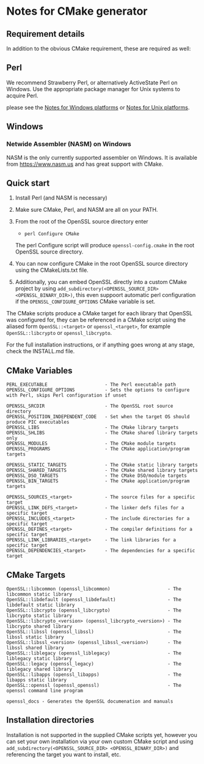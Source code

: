 Notes for CMake generator
===========================

Requirement details
-------------------

In addition to the obvious CMake requirement, these are required as well:

## Perl

We recommend Strawberry Perl, or alternatively ActiveState Perl on Windows.
Use the appropriate package manager for Unix systems to acquire Perl.

please see the [Notes for Windows platforms](NOTES-WINDOWS.md) or [Notes for Unix platforms](NOTES-UNIX.md).


## Windows

### Netwide Assembler (NASM) on Windows

NASM is the only currently supported assembler on Windows. It is available from <https://www.nasm.us> and has great support with CMake.

Quick start
-----------

 1. Install Perl (and NASM is necessary)

 3. Make sure CMake, Perl, and NASM are all on your PATH.

 5. From the root of the OpenSSL source directory enter
    - `perl Configure CMake`

    The perl Configure script will produce `openssl-config.cmake` in the root OpenSSL source directory.

 6. You can now configure CMake in the root OpenSSL source directory using the CMakeLists.txt file.
 
 7. Additionally, you can embed OpenSSL directly into a custom CMake project by using `add_subdirectory(<OPENSSL_SOURCE_DIR> <OPENSSL_BINARY_DIR>)`, this even suppoort automatic perl configuration if the `OPENSSL_CONFIGURE_OPTIONS` CMake variable is set.

The CMake scripts produce a CMake target for each library that OpenSSL was configured for, they can be referenced in a CMake script using the aliased form `OpenSSL::<target>` or `openssl_<target>`, for example `OpenSSL::libcrypto` or `openssl_libcrypto`.

For the full installation instructions, or if anything goes wrong at any stage,
check the INSTALL.md file.

CMake Variables
---------------

    PERL_EXECUTABLE                     - The Perl executable path
    OPENSSL_CONFIGURE_OPTIONS           - Sets the options to configure with Perl, skips Perl configuration if unset

    OPENSSL_SRCDIR                      - The OpenSSL root source directory
    OPENSSL_POSITION_INDEPENDENT_CODE   - Set when the target OS should produce PIC executables
    OPENSSL_LIBS                        - The CMake library targets
    OPENSSL_SHLIBS                      - The CMake shared library targets only
    OPENSSL_MODULES                     - The CMake module targets
    OPENSSL_PROGRAMS                    - The CMake application/program targets

    OPENSSL_STATIC_TARGETS              - The CMake static library targets
    OPENSSL_SHARED_TARGETS              - The CMake shared library targets
    OPENSSL_DSO_TARGETS                 - The CMake DSO/module targets
    OPENSSL_BIN_TARGETS                 - The CMake application/program targets

    OPENSSL_SOURCES_<target>            - The source files for a specific target
    OPENSSL_LINK_DEFS_<target>          - The linker defs files for a specific target
    OPENSSL_INCLUDES_<target>           - The include directories for a specific target
    OPENSSL_DEFINES_<target>            - The compiler definitions for a specific target
    OPENSSL_LINK_LIBRARIES_<target>     - The link libraries for a specific target
    OPENSSL_DEPENDENCIES_<target>       - The dependencies for a specific target

CMake Targets
-------------

    OpenSSL::libcommon (openssl_libcommon)                     - The libcommon static library
    OpenSSL::libdefault (openssl_libdefault)                   - The libdefault static library
    OpenSSL::libcrypto (openssl_libcrypto)                     - The libcrypto static library
    OpenSSL::libcrypto_<version> (openssl_libcrypto_<version>) - The libcrypto shared library
    OpenSSL::libssl (openssl_libssl)                           - The libssl static library
    OpenSSL::libssl_<version> (openssl_libssl_<version>)       - The libssl shared library
    OpenSSL::liblegacy (openssl_liblegacy)                     - The liblegacy static library
    OpenSSL::legacy (openssl_legacy)                           - The liblegacy shared library
    OpenSSL::libapps (openssl_libapps)                         - The libapps static library
    OpenSSL::openssl (openssl_openssl)                         - The openssl command line program

    openssl_docs - Generates the OpenSSL documenation and manuals


Installation directories
------------------------

Installation is not supported in the supplied CMake scripts yet, however you can set your own installation via your own custom CMake script and using `add_subdirectory(<OPENSSL_SOURCE_DIR> <OPENSSL_BINARY_DIR>)` and referencing the target you want to install, etc.

